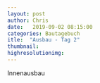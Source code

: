 ```yaml
---
layout: post
author: Chris
date:   2019-09-02 08:15:00
categories: Bautagebuch
itle:  "Ausbau - Tag 2"
thumbnail: 
highresolutionimg: 
---
```

Innenausbau